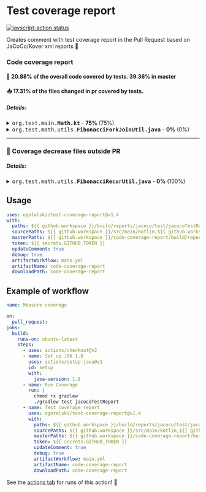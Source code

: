 # Test coverage report

<p align="left">
  <a href="https://github.com/ogotalski/test-coverage-report/actions"><img alt="javscript-action status" src="https://github.com/ogotalski/test-coverage-report/workflows/units-test/badge.svg"></a>
</p>

Creates comment with test coverage report in the Pull Request based on JaCoCo/Kover xml reports :rocket:

### Code coverage report

#### :open_file_folder: 20.88% of the overall code covered by tests. 39.36% in master
#### :inbox_tray: 17.31% of the files changed in pr covered by tests.
##### Details:
<details><summary><kbd>org.test.main.<b>Math.kt</b></kbd> - <b>75%</b>  (75%)</summary>

```diff
# 01: package org.test.main
# 02: 
# 03: 
# 04: import org.test.math.utils.MathUtils
# 05: 
+ 06: class Math {
# 07:     fun getFibonacci(int: Int): Long {
! 08:         if (int > 1)
+ 09:             return MathUtils().fibonacciCalc(int.toLong())
- 10:         if (int < 0)
- 11:             return 0L
- 12:         return 1L
# 13:         }
# 14: }
```
[org.test.main.Math.kt](https://github.com/ogotalski/test/blob/58beb484ea117d001269755f5e54877a5318fe00/src%2Fmain%2Fkotlin%2Forg%2Ftest%2Fmain%2FMath.kt)

<hr/></details>

<details><summary><kbd>org.test.math.utils.<b>FibonacciForkJoinUtil.java</b></kbd> - <b>0%</b>  (0%)</summary>

```diff
# 01: package org.test.math.utils;
# 02: 
# 03: import java.util.concurrent.*;
# 04: 
- 05: public class FibonacciForkJoinUtil implements FibonacciUtil {
# 06: 
- 07:     ForkJoinPool executorService = (ForkJoinPool) Executors.newWorkStealingPool();
# 08: 
# 09:     @Override
# 10:     public long calc(long number) {
# 11:         try {
- 12:             return executorService.invoke(new FibonacciTask(number));
- 13:         } catch (Exception e) {
- 14:             throw new RuntimeException(e);
# 15:         }
# 16:     }
# 17: 
# 18:     private class FibonacciTask extends RecursiveTask<Long>
# 19:     {
# 20:         private Long number;
# 21: 
- 22:         public FibonacciTask(Long number) {
- 23:             this.number = number;
- 24:         }
# 25: 
# 26:         @Override
# 27:         protected Long compute() {
- 28:             if (number <= 2) return 1L;
# 29: 
- 30:             FibonacciTask fibonacciTask1 = new FibonacciTask(number - 1);
- 31:             fibonacciTask1.fork();
- 32:             FibonacciTask fibonacciTask2 = new FibonacciTask(number - 2);
- 33:             return fibonacciTask2.compute() + fibonacciTask1.join();
# 34:         }
# 35:     }
# 36: }
# 37: 
```
[org.test.math.utils.FibonacciForkJoinUtil.java](https://github.com/ogotalski/test/blob/58beb484ea117d001269755f5e54877a5318fe00/MathUtils%2Fsrc%2Fmain%2Fjava%2Forg%2Ftest%2Fmath%2Futils%2FFibonacciForkJoinUtil.java)

<hr/></details>

<hr/>

### :rotating_light: Coverage decrease files outside PR
##### Details:
 <details><summary><kbd>org.test.math.utils.<b>FibonacciRecurUtil.java</b></kbd> - <b>0%</b>  (100%)</summary>

<dl><dd> <details><summary>
 <b>PR:</b> <kbd><b>FibonacciRecurUtil.java#L02-22</b></kbd>

```diff
# 02: 
# 03: import java.util.HashMap;
# 04: import java.util.Map;
# 05: 
- 06: public class FibonacciRecurUtil implements FibonacciUtil {
# 07: 
- 08:     Map<Long, Long> cacheMap = new HashMap<>();
# 09: 
# 10:     @Override
# 11:     public long calc(long number) {
- 12:         if (number <= 2) return 1;
- 13:         if (!cacheMap.containsKey(number))
# 14:         {
- 15:             cacheMap.put(number, calc(number - 1) + calc(number - 2));
# 16:         }
- 17:         return  cacheMap.get(number);
# 18:     }
# 19: }
# 20: 
```
</summary>

<b>Master:</b> <kbd><b>FibonacciRecurUtil.java#L02-22</b></kbd>
 ```diff
# 02: 
# 03: import java.util.HashMap;
# 04: import java.util.Map;
# 05: 
+ 06: public class FibonacciRecurUtil implements FibonacciUtil {
# 07: 
+ 08:     Map<Long, Long> cacheMap = new HashMap<>();
# 09: 
# 10:     @Override
# 11:     public long calc(long number) {
+ 12:         if (number <= 2) return 1;
+ 13:         if (!cacheMap.containsKey(number))
# 14:         {
+ 15:             cacheMap.put(number, calc(number - 1) + calc(number - 2));
# 16:         }
+ 17:         return  cacheMap.get(number);
# 18:     }
# 19: }
# 20: 
```
</details>

 </dd></dl>


<hr/></details>

## Usage


```yaml
uses: ogotalski/test-coverage-report@v1.4
with:
  paths: ${{ github.workspace }}/build/reports/jacoco/test/jacocoTestReport.xml,${{ github.workspace }}/MathUtils/build/reports/jacoco/test/jacocoTestReport.xml
  sourcePaths: ${{ github.workspace }}/src/main/kotlin,${{ github.workspace }}/MathUtils/src/main/java
  masterPaths: ${{ github.workspace }}/code-coverage-report/build/reports/jacoco/test/jacocoTestReport.xml,${{ github.workspace }}/code-coverage-report/MathUtils/build/reports/jacoco/test/jacocoTestReport.xml
  token: ${{ secrets.GITHUB_TOKEN }}
  updateComment: true
  debug: true
  artifactWorkflow: main.yml
  artifactName: code-coverage-report
  downloadPath: code-coverage-report
```

## Example of workflow
```yaml
name: Measure coverage

on:
  pull_request:
jobs:
  build:
    runs-on: ubuntu-latest
    steps:
      - uses: actions/checkout@v2
      - name: Set up JDK 1.8
        uses: actions/setup-java@v1
        id: setup
        with:
          java-version: 1.8
      - name: Run Coverage
        run: |
          chmod +x gradlew
          ./gradlew test jacocoTestReport
      - name: Test coverage report
        uses: ogotalski/test-coverage-report@v1.4
        with:
          paths: ${{ github.workspace }}/build/reports/jacoco/test/jacocoTestReport.xml,${{ github.workspace }}/MathUtils/build/reports/jacoco/test/jacocoTestReport.xml
          sourcePaths: ${{ github.workspace }}/src/main/kotlin,${{ github.workspace }}/MathUtils/src/main/java
          masterPaths: ${{ github.workspace }}/code-coverage-report/build/reports/jacoco/test/jacocoTestReport.xml,${{ github.workspace }}/code-coverage-report/MathUtils/build/reports/jacoco/test/jacocoTestReport.xml
          token: ${{ secrets.GITHUB_TOKEN }}
          updateComment: true
          debug: true
          artifactWorkflow: main.yml
          artifactName: code-coverage-report
          downloadPath: code-coverage-report
```
See the [actions tab](https://github.com/ogotalski/test/actions) for runs of this action! :rocket:
